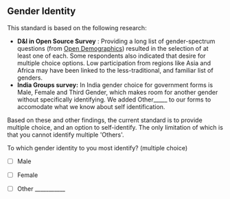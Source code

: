 ## Gender Identity


This standard is based on the following research:
*  **D&I in Open Source Survey** : Providing a long list of gender-spectrum questions (from [Open Demographics](https://drnikki.github.io/sphinx-ghpages/index.html)) resulted in the selection of at least one of each.  Some respondents also indicated that desire for multiple choice options.  Low participation from regions like Asia and Africa may have been linked to the less-traditional, and familiar list of genders.
* **India Groups survey:** In India gender choice for government forms is Male, Female and Third Gender, which makes room for another gender without specifically identifying.  We added Other_____ to our forms to accomodate what we know about self identification.

Based on these and other findings, the current standard is to provide multiple choice, and an option to self-identify. The only limitation of which is that you cannot identify multiple 'Others'.

To which gender identity to you most identify? (multiple choice)

- [ ]  Male
- [ ]  Female
- [ ]  Other ___________



